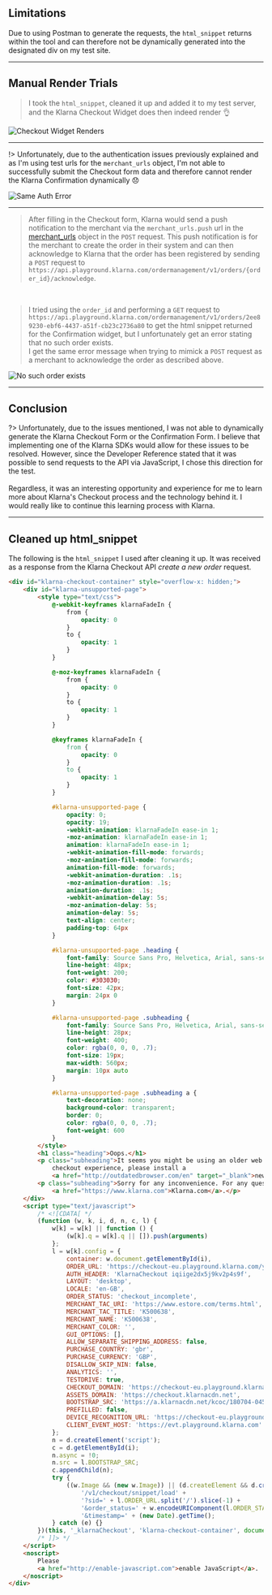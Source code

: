 ## Limitations
Due to using Postman to generate the requests, the ```html_snippet``` returns within the tool and can therefore not be dynamically generated into the designated div on my test site.

---

## Manual Render Trials
>I took the ```html_snippet```, cleaned it up and added it to my test server, and the Klarna Checkout Widget does then indeed render :ok_hand: <br>

![Checkout Widget Renders](https://res.cloudinary.com/n8dawg/image/upload/v1531073336/Checkout.png 'Checkout Widget Renders')
___

!> Unfortunately, due to the authentication issues previously explained and as I'm using test urls for the ```merchant_urls``` object, I'm not able to successfully submit the Checkout form data and therefore cannot render the Klarna Confirmation dynamically :disappointed:

![Same Auth Error](https://res.cloudinary.com/n8dawg/image/upload/v1531073942/error_authentication.png 'Same Authentication Error')

___

> After filling in the Checkout form, Klarna would send a push notification to the merchant via the ```merchant_urls.push``` url in the [merchant_urls](/order-id?id=merchant-data) object in the ```POST``` request. This push notification is for the merchant to create the order in their system and can then acknowledge to Klarna that the order has been registered by sending a ```POST``` request to ```https://api.playground.klarna.com/ordermanagement/v1/orders/{order_id}/acknowledge```.
<br>

> I tried using the ```order_id``` and performing a ```GET``` request to ```https://api.playground.klarna.com/ordermanagement/v1/orders/2ee89230-ebf6-4437-a51f-cb23c2736a80``` to get the html snippet returned for the Confirmation widget, but I unfortunately get an error stating that no such order exists. <br>
I get the same error message when trying to mimick a ```POST``` request as a merchant to acknowledge the order as described above.

![No such order exists](https://res.cloudinary.com/n8dawg/image/upload/v1531075828/no_such_order.png 'No such order exists?')

___


## Conclusion
?> Unfortunately, due to the issues mentioned, I was not able to dynamically generate the Klarna Checkout Form or the Confirmation Form. I believe that implementing one of the Klarna SDKs would allow for these issues to be resolved. However, since the Developer Reference stated that it was possible to send requests to the API via JavaScript, I chose this direction for the test. <br><br> Regardless, it was an interesting opportunity and experience for me to learn more about Klarna's Checkout process and the technology behind it. I would really like to continue this learning process with Klarna.

___


## Cleaned up html_snippet
The following is the ```html_snippet``` I used after cleaning it up. It was received as a response from the Klarna Checkout API _create a new order_ request.
```html
<div id="klarna-checkout-container" style="overflow-x: hidden;">
    <div id="klarna-unsupported-page">
        <style type="text/css">
            @-webkit-keyframes klarnaFadeIn {
                from {
                    opacity: 0
                }
                to {
                    opacity: 1
                }
            }

            @-moz-keyframes klarnaFadeIn {
                from {
                    opacity: 0
                }
                to {
                    opacity: 1
                }
            }

            @keyframes klarnaFadeIn {
                from {
                    opacity: 0
                }
                to {
                    opacity: 1
                }
            }

            #klarna-unsupported-page {
                opacity: 0;
                opacity: 19;
                -webkit-animation: klarnaFadeIn ease-in 1;
                -moz-animation: klarnaFadeIn ease-in 1;
                animation: klarnaFadeIn ease-in 1;
                -webkit-animation-fill-mode: forwards;
                -moz-animation-fill-mode: forwards;
                animation-fill-mode: forwards;
                -webkit-animation-duration: .1s;
                -moz-animation-duration: .1s;
                animation-duration: .1s;
                -webkit-animation-delay: 5s;
                -moz-animation-delay: 5s;
                animation-delay: 5s;
                text-align: center;
                padding-top: 64px
            }

            #klarna-unsupported-page .heading {
                font-family: Source Sans Pro, Helvetica, Arial, sans-serif;
                line-height: 48px;
                font-weight: 200;
                color: #303030;
                font-size: 42px;
                margin: 24px 0
            }

            #klarna-unsupported-page .subheading {
                font-family: Source Sans Pro, Helvetica, Arial, sans-serif;
                line-height: 28px;
                font-weight: 400;
                color: rgba(0, 0, 0, .7);
                font-size: 19px;
                max-width: 560px;
                margin: 10px auto
            }

            #klarna-unsupported-page .subheading a {
                text-decoration: none;
                background-color: transparent;
                border: 0;
                color: rgba(0, 0, 0, .7);
                font-weight: 600
            }
        </style>
        <h1 class="heading">Oops.</h1>
        <p class="subheading">It seems you might be using an older web browser which is not safe nor compatible with modern web sites. For a smoother
            checkout experience, please install a
            <a href="http://outdatedbrowser.com/en" target="_blank">newer browser</a>.</p>
        <p class="subheading">Sorry for any inconvenience. For any questions, please contact customer service at
            <a href="https://www.klarna.com">Klarna.com</a>.</p>
    </div>
    <script type="text/javascript">
        /* <![CDATA[ */
        (function (w, k, i, d, n, c, l) {
            w[k] = w[k] || function () {
                (w[k].q = w[k].q || []).push(arguments)
            };
            l = w[k].config = {
                container: w.document.getElementById(i),
                ORDER_URL: 'https://checkout-eu.playground.klarna.com/yaco/orders/2ee89230-ebf6-4437-a51f-cb23c2736a80',
                AUTH_HEADER: 'KlarnaCheckout iqiige2dx5j9kv2p4s9f',
                LAYOUT: 'desktop',
                LOCALE: 'en-GB',
                ORDER_STATUS: 'checkout_incomplete',
                MERCHANT_TAC_URI: 'https://www.estore.com/terms.html',
                MERCHANT_TAC_TITLE: 'K500638',
                MERCHANT_NAME: 'K500638',
                MERCHANT_COLOR: '',
                GUI_OPTIONS: [],
                ALLOW_SEPARATE_SHIPPING_ADDRESS: false,
                PURCHASE_COUNTRY: 'gbr',
                PURCHASE_CURRENCY: 'GBP',
                DISALLOW_SKIP_NIN: false,
                ANALYTICS: '',
                TESTDRIVE: true,
                CHECKOUT_DOMAIN: 'https://checkout-eu.playground.klarna.com',
                ASSETS_DOMAIN: 'https://checkout.klarnacdn.net',
                BOOTSTRAP_SRC: 'https://a.klarnacdn.net/kcoc/180704-045fc0a/checkout.bootstrap.js',
                PREFILLED: false,
                DEVICE_RECOGNITION_URL: 'https://checkout-eu.playground.klarna.com/yaco/orders/2ee89230-ebf6-4437-a51f-cb23c2736a80/device_recognition',
                CLIENT_EVENT_HOST: 'https://evt.playground.klarna.com'
            };
            n = d.createElement('script');
            c = d.getElementById(i);
            n.async = !0;
            n.src = l.BOOTSTRAP_SRC;
            c.appendChild(n);
            try {
                ((w.Image && (new w.Image)) || (d.createElement && d.createElement('img')) || {}).src = l.CLIENT_EVENT_HOST +
                    '/v1/checkout/snippet/load' +
                    '?sid=' + l.ORDER_URL.split('/').slice(-1) +
                    '&order_status=' + w.encodeURIComponent(l.ORDER_STATUS) +
                    '&timestamp=' + (new Date).getTime();
            } catch (e) {}
        })(this, '_klarnaCheckout', 'klarna-checkout-container', document);
        /* ]]> */
    </script>
    <noscript>
        Please
        <a href="http://enable-javascript.com">enable JavaScript</a>.
    </noscript>
</div>
```




